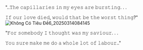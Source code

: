 "..𝚃𝚑𝚎 𝚌𝚊𝚙𝚒𝚕𝚕𝚊𝚛𝚒𝚎𝚜 𝚒𝚗 𝚖𝚢 𝚎𝚢𝚎𝚜 𝚊𝚛𝚎 𝚋𝚞𝚛𝚜𝚝𝚒𝚗𝚐. . .

𝙸𝚏 𝚘𝚞𝚛 𝚕𝚘𝚟𝚎 𝚍𝚒𝚎𝚍, 𝚠𝚘𝚞𝚕𝚍 𝚝𝚑𝚊𝚝 𝚋𝚎 𝚝𝚑𝚎 𝚠𝚘𝚛𝚜𝚝 𝚝𝚑𝚒𝚗𝚐?"
![Không Có Tiêu Đề6_20250314084145](https://github.com/user-attachments/assets/0ed5594a-672e-4c54-a403-ead9b003a231)

"𝙵𝚘𝚛 𝚜𝚘𝚖𝚎𝚋𝚘𝚍𝚢 𝙸 𝚝𝚑𝚘𝚞𝚐𝚑𝚝 𝚠𝚊𝚜 𝚖𝚢 𝚜𝚊𝚟𝚒𝚘𝚞𝚛. . .

 𝚈𝚘𝚞 𝚜𝚞𝚛𝚎 𝚖𝚊𝚔𝚎 𝚖𝚎 𝚍𝚘 𝚊 𝚠𝚑𝚘𝚕𝚎 𝚕𝚘𝚝 𝚘𝚏 𝚕𝚊𝚋𝚘𝚞𝚛.."
